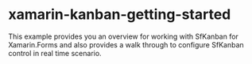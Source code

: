 # xamarin-kanban-getting-started
This example provides you an overview for working with SfKanban for Xamarin.Forms and also provides a walk through to configure SfKanban control in real time scenario.
